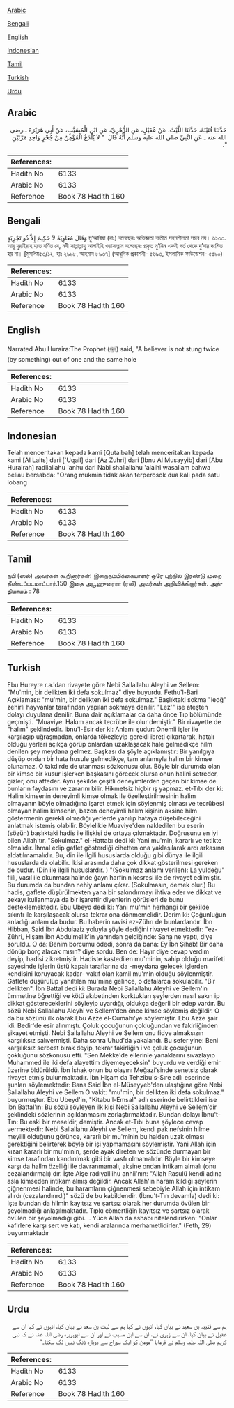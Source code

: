 [Arabic](#arabic)

[Bengali](#bengali)

[English](#english)

[Indonesian](#indonesian)

[Tamil](#tamil)

[Turkish](#turkish)

[Urdu](#urdu)

## Arabic


<div dir="rtl" lang="ar" style={{fontSize:'larger',backgroundColor:'#f8f9fa',padding:20}}>
حَدَّثَنَا قُتَيْبَةُ، حَدَّثَنَا اللَّيْثُ، عَنْ عُقَيْلٍ، عَنِ الزُّهْرِيِّ، عَنِ ابْنِ الْمُسَيَّبِ، عَنْ أَبِي هُرَيْرَةَ ـ رضى الله عنه ـ عَنِ النَّبِيِّ صلى الله عليه وسلم أَنَّهُ قَالَ ‏ "‏ لاَ يُلْدَغُ الْمُؤْمِنُ مِنْ جُحْرٍ وَاحِدٍ مَرَّتَيْنِ ‏"‏‏.‏
</div>
<div style={{backgroundColor:'#f8f9fa',padding:20, marginBottom: 10}}><table> <thead> <tr> <th>References:</th> <th></th> </tr> </thead> <tbody><tr><td>Hadith No</td><td>6133</td></tr><tr><td>Arabic No</td><td>6133</td></tr><tr><td>Reference</td><td>Book 78 Hadith 160</td></tr></tbody></table></div>

## Bengali


<div dir="ltr" lang="bn" style={{fontSize:'larger',backgroundColor:'#f8f9fa',padding:20}}>
وَقَالَ مُعَاوِيَةُ لاَ حَكِيمَ إِلاَّ ذُو تَجْرِبَةٍ মু‘আবিয়া (রাঃ) বলেছেনঃ অভিজ্ঞতা ব্যতীত সহনশীলতা সম্ভব নয়। ৬১৩৩. আবূ হুরাইরাহ হতে বর্ণিত যে, নবী সাল্লাল্লাহু আলাইহি ওয়াসাল্লাম বলেছেনঃ প্রকৃত মু’মিন একই গর্ত থেকে দু’বার দংশিত হয় না। [মুসলিম৫৩/১২, হাঃ ২৯৯৮, আহমাদ ৮৯৩৭] (আধুনিক প্রকাশনী- ৫৬৯৩, ইসলামিক ফাউন্ডেশন- ৫৫৯০)
</div>
<div style={{backgroundColor:'#f8f9fa',padding:20, marginBottom: 10}}><table> <thead> <tr> <th>References:</th> <th></th> </tr> </thead> <tbody><tr><td>Hadith No</td><td>6133</td></tr><tr><td>Arabic No</td><td>6133</td></tr><tr><td>Reference</td><td>Book 78 Hadith 160</td></tr></tbody></table></div>

## English


<div dir="ltr" lang="en" style={{fontSize:'larger',backgroundColor:'#f8f9fa',padding:20}}>
Narrated Abu Huraira:The Prophet (ﷺ) said, "A believer is not stung twice (by something) out of one and the same hole
</div>
<div style={{backgroundColor:'#f8f9fa',padding:20, marginBottom: 10}}><table> <thead> <tr> <th>References:</th> <th></th> </tr> </thead> <tbody><tr><td>Hadith No</td><td>6133</td></tr><tr><td>Arabic No</td><td>6133</td></tr><tr><td>Reference</td><td>Book 78 Hadith 160</td></tr></tbody></table></div>

## Indonesian


<div dir="ltr" lang="id" style={{fontSize:'larger',backgroundColor:'#f8f9fa',padding:20}}>
Telah menceritakan kepada kami [Qutaibah] telah menceritakan kepada kami [Al Laits] dari ['Uqail] dari [Az Zuhri] dari [Ibnu Al Musayyib] dari [Abu Hurairah] radliallahu 'anhu dari Nabi shallallahu 'alaihi wasallam bahwa beliau bersabda: "Orang mukmin tidak akan terperosok dua kali pada satu lobang
</div>
<div style={{backgroundColor:'#f8f9fa',padding:20, marginBottom: 10}}><table> <thead> <tr> <th>References:</th> <th></th> </tr> </thead> <tbody><tr><td>Hadith No</td><td>6133</td></tr><tr><td>Arabic No</td><td>6133</td></tr><tr><td>Reference</td><td>Book 78 Hadith 160</td></tr></tbody></table></div>

## Tamil


<div dir="ltr" lang="ta" style={{fontSize:'larger',backgroundColor:'#f8f9fa',padding:20}}>
நபி (ஸல்) அவர்கள் கூறினார்கள்: இறைநம்பிக்கையாளர் ஒரே புற்றில் இரண்டு முறை தீண்டப்படமாட்டார்.150 இதை அபூஹுரைரா (ரலி) அவர்கள் அறிவிக்கிறார்கள். அத்தியாயம் : 78
</div>
<div style={{backgroundColor:'#f8f9fa',padding:20, marginBottom: 10}}><table> <thead> <tr> <th>References:</th> <th></th> </tr> </thead> <tbody><tr><td>Hadith No</td><td>6133</td></tr><tr><td>Arabic No</td><td>6133</td></tr><tr><td>Reference</td><td>Book 78 Hadith 160</td></tr></tbody></table></div>

## Turkish


<div dir="ltr" lang="tr" style={{fontSize:'larger',backgroundColor:'#f8f9fa',padding:20}}>
Ebu Hureyre r.a.'dan rivayete göre Nebi Sallallahu Aleyhi ve Sellem: "Mu'min, bir delikten iki defa sokulmaz" diye buyurdu. Fethu'l-Bari Açıklaması: "mu'min, bir delikten iki defa sokulmaz." Başlıktaki sokma "ledğ" zehirli hayvanlar tarafından yapılan sokmaya denilir. "Lez'" ise ateşten dolayı duyulana denilir. Buna dair açıklamalar da daha önce Tıp bölümünde geçmişti. "Muaviye: Hakım ancak tecrübe ile olur demiştir." Bir rivayette de "halım" şeklindedir. İbnu'l-Esir der ki: Anlamı şudur: Önemli işler ile karşılaşıp uğraşmadan, onlarda tökezleyip gerekli ibreti çıkartarak, hatalı olduğu yerleri açıkça görüp onlardan uzaklaşacak hale gelmedikçe hilm denilen şey meydana gelmez. Başkası da şöyle açıklamıştır: Bir yanılgıya düşüp ondan bir hata husule gelmedikçe, tam anlamıyla halim bir kimse olunamaz. O takdirde de utanması sözkonusu olur. Böyle bir durumda olan bir kimse bir kusur işlerken başkasını görecek olursa onun halini setreder, gizler, onu affeder. Aynı şekilde çeşitli deneyimlerden geçen bir kimse de bunların faydasını ve zararını bilir. Hikmetsiz hiçbir ış yapmaz. et-Tıbı der ki: Halim kimsenin deneyimli kimse olmak ile özelleştirilmesinin halim olmayanın böyle olmadığına işaret etmek için söylenmiş olması ve tecrübesi olmayan halim kimsenin, bazen deneyimli halım kişinin aksine hilm göstermenin gerekli olmadığı yerlerde yanılıp hataya düşebileceğini anlatmak istemiş olabilir. Böylelikle Muaviye'den nakledilen bu eserin (sözün) başlıktaki hadis ile ilişkisi de ortaya çıkmaktadır. Doğrusunu en iyi bilen Allah'tır. "Sokulmaz." el-Hattabı dedi ki: Yani mu'min, kararlı ve tetikte olmalıdır. İhmal edip gaflet gösterdiği cihetten ona yaklaşılarak ardı arkasına aldatılmamalıdır. Bu, din ile ilgili hususlarda olduğu gibi dünya ile ilgili hususlarda da olabilir. İkisi arasında daha çok dikkat gösterilmesi gereken de budur. (Din ile ilgili hususlardır. ) "(Sokulmaz anlamı verilen): La yuldeğu" fiili, vasıl ile okunması halinde ğayn harfinin kesresi ile de rivayet edilmiştir. Bu durumda da bundan nehiy anlamı çıkar. (Sokulmasın, demek olur.) Bu hadis, gaflete düşürülmekten yana bir sakındırmayı ihtiva eder ve dikkat ve zekayı kullanmaya da bir işarettir diyenlerin görüşleri de bunu desteklemektedir. Ebu Ubeyd dedi ki: Yani mu'min herhangi bir şekilde sıkıntı ile karşılaşacak olursa tekrar ona dönmemelidir. Derim ki: Çoğunluğun anladığı anlam da budur. Bu haberin ravisi ez-Zührı de bunlardandır. İbn Hibban, Said İbn Abdulaziz yoluyla şöyle dediğini rivayet etmektedir: "ez-Zühri, Hişam İbn Abdulmelik'in yanından geldiğinde: Sana ne yaptı, diye soruldu. O da: Benim borcumu ödedi, sonra da bana: Ey İbn Şihab! Bir daha dönüp borç alacak mısın? diye sordu. Ben de: Hayır diye cevap verdim deyip, hadisi zikretmiştir. Hadiste kastedilen mu'minin, sahip olduğu marifeti sayesinde işlerin üstü kapalı taraflarına da -meydana gelecek işlerden kendisini koruyacak kadar- vakıf olan kamil mu'min olduğu söylenmiştir. Gaflete düşürülüp yanıltılan mu'mine gelince, o defalarca sokulabilir. "Bir delikten". İbn Battal dedi ki: Burada Nebi Sallallahu Aleyhi ve Sellem'in ümmetine öğrettiği ve kötü akıbetinden korktukları şeylerden nasıl sakın ip dikkat göstereceklerini söyleyip uyardığı, oldukça değerli bir edep vardır. Bu sözü Nebi Sallallahu Aleyhi ve Sellem'den önce kimse söylemiş değildir. O da bu sözünü ilk olarak Ebu Azze el-Cumahı'ye söylemiştir. Ebu Azze şair idi. Bedir'de esir alınmıştı. Çoluk çocuğunun çokluğundan ve fakirliğinden şikayet etmişti. Nebi Sallallahu Aleyhi ve Sellem onu fidye almaksızın karşılıksız salıvermişti. Daha sonra Uhud'da yakalandı. Bu sefer yine: Beni karşılıksız serbest bırak deyip, tekrar fakirliğin i ve çoluk çocuğunun çokluğunu sözkonusu etti. "Sen Mekke'de ellerinle yanaklarını sıvazlayıp Muhammed ile iki defa alayettim diyemeyeceksin" buyurdu ve verdiği emir üzerine öldürüldü. İbn İshak onun bu olayını Meğazi'sinde senetsiz olarak rivayet etmiş bulunmaktadır. İbn Hişam da Tehzibu's-Sıre adlı eserinde şunları söylemektedir: Bana Said İbn el-Müseyyeb'den ulaştığına göre Nebi Sallallahu Aleyhi ve Sellem O vakit: "mu'min, bir delikten iki defa sokulmaz." buyurmuştur. Ebu Ubeyd'in, "Kitabu'l-Emsal" adlı eserinde belirttikleri ise İbn Battal'ın: Bu sözü söyleyen ilk kişi Nebi Sallallahu Aleyhi ve Sellem'dir şeklindeki sözlerinin açıklanmasını zorlaştırmaktadır. Bundan dolayı İbnu't-Tın: Bu eski bir meseldir, demiştir. Ancak et-Tıbı buna şöylece cevap vermektedir: Nebi Sallallahu Aleyhi ve Sellem, kendi pak nefsinin hilme meyilli olduğunu görünce, kararlı bir mu'minin bu halden uzak olması gerektiğini belirterek böyle bir işi yapmamasını söylemiştir. Yani Allah için kızan kararlı bir mu'minin, şerde ayak direten ve sözünde durmayan bir kimse tarafından kandırılmak gibi bir vasfı olmamalıdır. Böyle bir kimseye karşı da hallm özelliği ile davranmamalı, aksine ondan intikam almalı (onu cezalandırmalı) dır. İşte Aişe radıyalliihu anhii'nın: "Allah Rasulü kendi adına asla kimseden intikam almış değildir. Ancak Allah'ın haram kıldığı şeylerin çiğnenmesi halinde, bu haramların çiğnenmesi sebebiyle Allah için intikam alırdı (cezalandırırdı)" sözü de bu kabildendir. (İbnu't-Tın devamla) dedi ki: İşte bundan da hilmin kayıtsız ve şartsız olarak her durumda övülen bir şeyolmadığı anlaşılmaktadır. Tıpkı cömertliğin kayıtsız ve şartsız olarak övülen bir şeyolmadığı gibi. .. Yüce Allah da ashabı nitelendirirken: "Onlar kafirlere karşı sert ve katı, kendi aralarında merhametlidirler." (Feth, 29) buyurmaktadır
</div>
<div style={{backgroundColor:'#f8f9fa',padding:20, marginBottom: 10}}><table> <thead> <tr> <th>References:</th> <th></th> </tr> </thead> <tbody><tr><td>Hadith No</td><td>6133</td></tr><tr><td>Arabic No</td><td>6133</td></tr><tr><td>Reference</td><td>Book 78 Hadith 160</td></tr></tbody></table></div>

## Urdu


<div dir="rtl" lang="ur" style={{fontSize:'larger',backgroundColor:'#f8f9fa',padding:20}}>
ہم سے قتیبہ بن سعید نے بیان کیا، انہوں نے کہا ہم سے لیث بن سعد نے بیان کیا، انہوں نے کہا ان سے عقیل نے بیان کیا، ان سے زہری نے، ان سے ابن مسیب نے اور ان سے ابوہریرہ رضی اللہ عنہ نے کہ نبی کریم صلی اللہ علیہ وسلم نے فرمایا ”مومن کو ایک سوراخ سے دوبارہ ڈنگ نہیں لگ سکتا۔“
</div>
<div style={{backgroundColor:'#f8f9fa',padding:20, marginBottom: 10}}><table> <thead> <tr> <th>References:</th> <th></th> </tr> </thead> <tbody><tr><td>Hadith No</td><td>6133</td></tr><tr><td>Arabic No</td><td>6133</td></tr><tr><td>Reference</td><td>Book 78 Hadith 160</td></tr></tbody></table></div>